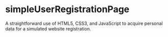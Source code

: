 # simpleUserRegistrationPage
A straightforward use of HTML5, CSS3, and JavaScript to acquire personal data for a simulated website registration.
